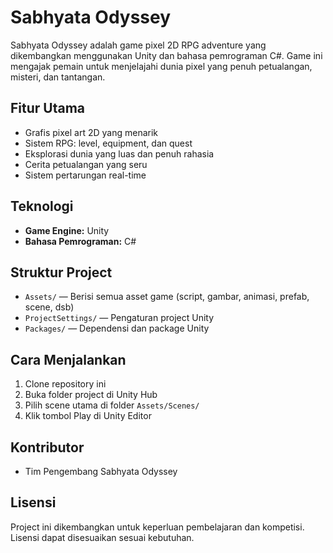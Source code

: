 # Sabhyata Odyssey

Sabhyata Odyssey adalah game pixel 2D RPG adventure yang dikembangkan menggunakan Unity dan bahasa pemrograman C#. Game ini mengajak pemain untuk menjelajahi dunia pixel yang penuh petualangan, misteri, dan tantangan.

## Fitur Utama
- Grafis pixel art 2D yang menarik
- Sistem RPG: level, equipment, dan quest
- Eksplorasi dunia yang luas dan penuh rahasia
- Cerita petualangan yang seru
- Sistem pertarungan real-time

## Teknologi
- **Game Engine:** Unity
- **Bahasa Pemrograman:** C#

## Struktur Project
- `Assets/` — Berisi semua asset game (script, gambar, animasi, prefab, scene, dsb)
- `ProjectSettings/` — Pengaturan project Unity
- `Packages/` — Dependensi dan package Unity

## Cara Menjalankan
1. Clone repository ini
2. Buka folder project di Unity Hub
3. Pilih scene utama di folder `Assets/Scenes/`
4. Klik tombol Play di Unity Editor

## Kontributor
- Tim Pengembang Sabhyata Odyssey

## Lisensi
Project ini dikembangkan untuk keperluan pembelajaran dan kompetisi. Lisensi dapat disesuaikan sesuai kebutuhan.
